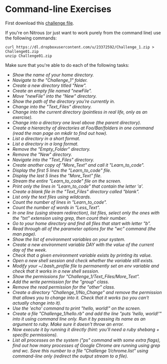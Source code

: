 # Command-line Exercises

First download this [challenge file](https://www.dropbox.com/s/6dkssywvvpfd8l0/Challenge_1.zip?dl=1).

If you're on Nitrous (or just want to work purely from the command line) use the following commands:

```
curl https://dl.dropboxusercontent.com/u/23372592/Challenge_1.zip > Challenge01.zip
unzip Challenge01.zip
```

Make sure that you're able to do each of the following tasks:

- *Show the name of your home directory.*
- *Navigate to the "Challenge_1" folder.*
- *Create a new directory titled "New".*
- *Create an empty file named "newFile".*
- *Move "newFile" into the "New" directory.*
- *Show the path of the directory you're currently in.*
- *Change into the "Text_Files" directory.*
- *Change into the current directory (pointless in real life, only as an exercise).*
- *Change into a directory one level above (the parent directory).*
- *Create a hierarchy of directories at Foo/Bar/folders in one command (read the man page on mkdir to find out how).*
- *List a directory in a short format.*
- *List a directory in a long format.*
- *Remove the "Empty_Folder" directory.*
- *Remove the "New" directory.*
- *Navigate into the "Text_Files" directory.*
- *Create another copy of "More_Text" and call it "Learn_to_code".*
- *Display the first 5 lines the "Learn_to_code" file.*
- *Display the last 5 lines the "More_Text" file.*
- *Stream the entire "Learn_to_code" file on the screen.*
- *Print only the lines in "Learn_to_code" that contain the letter 'a'.*
- *Create a blank file in the "Text_Files" directory called "blank".*
- *List only the text files using wildcards.*
- *Count the number of lines in "Learn_to_code".*
- *Count the number of words in "Less_Text".*
- *In one line (using stream redirection), list files, select only the ones with the "txt" extension using grep, then count their number.*
- *Go to your home directory and find all files that start with letter "b".*
- *Read through all of the parameter options for the "wc" command (the man page).*
- *Show the list of environment variables on your system.*
- *Create a new environment variable DAY with the value of the current day of the week.*
- *Check that a given environment variable exists by printing its value.*
- *Open a new shell session and check whether the variable still exists.*
- *Modify your ~/.bash_profile file to permanently set an env variable and check that it works in a new shell session.*
- *Show the permissions for "Challenge_1/Text_Files/More_Text".*
- *Add the write permission for the "group" class.*
- *Remove the read permission for the "other" class.*
- *Create a directory "Challenge_1/No_Change" and remove the permission that allows you to change into it. Check that it works (so you can't actually change into it).*
- *Use the 'echo' command to print "hello, world!" on the screen.*
- *Create a file "Challenge_1/hello.rb" and add the line "puts 'hello, world!'" into it using command line only. Run it by passing its name as an argument to ruby. Make sure it doesn't throw an error.*
- *Now execute it by running it directly (hint: you'll need a ruby shebang + specific permissions).*
- *List all processes on the system ("ps" command with some extra flags), find out how many processes of Google Chrome are running using grep and wc. Save this number to a file "Challenge 1/chrome.list" using command-line only (redirect the output stream to a file).*


